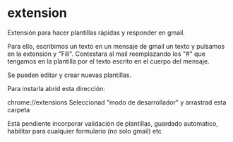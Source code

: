 # extension

Extensión para hacer plantillas rápidas y responder en gmail.

Para ello, escribimos un texto en un mensaje de gmail un texto y pulsamos en la extensión y "Fill". 
Contestara al mail reemplazando los "#" que tengamos en la plantilla por el texto escrito en el cuerpo del mensaje.


Se pueden editar y crear nuevas plantillas. 

Para instarla abrid esta dirección:

 chrome://extensions
 Seleccionad  "modo de desarrollador"  y arrastrad esta carpeta

Está pendiente incorporar validación de plantillas, guardado automatico, habilitar para cualquier formulario (no solo gmail) etc